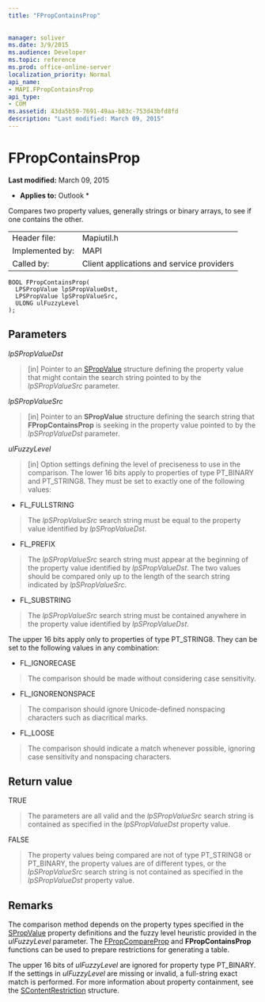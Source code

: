 ```yaml
---
title: "FPropContainsProp"
 
 
manager: soliver
ms.date: 3/9/2015
ms.audience: Developer
ms.topic: reference
ms.prod: office-online-server
localization_priority: Normal
api_name:
- MAPI.FPropContainsProp
api_type:
- COM
ms.assetid: 43da5b59-7691-49aa-b83c-753d43bfd8fd
description: "Last modified: March 09, 2015"
---
```


# FPropContainsProp

 **Last modified:** March 09, 2015 
  
 * **Applies to:** Outlook * 
  
Compares two property values, generally strings or binary arrays, to see if one contains the other. 
  
|||
|:-----|:-----|
|Header file:  <br/> |Mapiutil.h  <br/> |
|Implemented by:  <br/> |MAPI  <br/> |
|Called by:  <br/> |Client applications and service providers  <br/> |
   
```
BOOL FPropContainsProp(
  LPSPropValue lpSPropValueDst,
  LPSPropValue lpSPropValueSrc,
  ULONG ulFuzzyLevel
);
```

## Parameters

 _lpSPropValueDst_
  
> [in] Pointer to an [SPropValue](spropvalue.md) structure defining the property value that might contain the search string pointed to by the  _lpSPropValueSrc_ parameter. 
    
 _lpSPropValueSrc_
  
> [in] Pointer to an **SPropValue** structure defining the search string that **FPropContainsProp** is seeking in the property value pointed to by the  _lpSPropValueDst_ parameter. 
    
 _ulFuzzyLevel_
  
> [in] Option settings defining the level of preciseness to use in the comparison. The lower 16 bits apply to properties of type PT_BINARY and PT_STRING8. They must be set to exactly one of the following values:
    
- FL_FULLSTRING 
  
> The  _lpSPropValueSrc_ search string must be equal to the property value identified by  _lpSPropValueDst_.
    
- FL_PREFIX 
  
> The  _lpSPropValueSrc_ search string must appear at the beginning of the property value identified by  _lpSPropValueDst_. The two values should be compared only up to the length of the search string indicated by  _lpSPropValueSrc_. 
    
- FL_SUBSTRING 
  
> The  _lpSPropValueSrc_ search string must be contained anywhere in the property value identified by  _lpSPropValueDst_. 
    
The upper 16 bits apply only to properties of type PT_STRING8. They can be set to the following values in any combination:
  
- FL_IGNORECASE 
  
> The comparison should be made without considering case sensitivity. 
    
- FL_IGNORENONSPACE 
  
> The comparison should ignore Unicode-defined nonspacing characters such as diacritical marks. 
    
- FL_LOOSE 
  
> The comparison should indicate a match whenever possible, ignoring case sensitivity and nonspacing characters.
    
## Return value

TRUE 
  
> The parameters are all valid and the  _lpSPropValueSrc_ search string is contained as specified in the  _lpSPropValueDst_ property value. 
    
FALSE 
  
> The property values being compared are not of type PT_STRING8 or PT_BINARY, the property values are of different types, or the  _lpSPropValueSrc_ search string is not contained as specified in the  _lpSPropValueDst_ property value. 
    
## Remarks

The comparison method depends on the property types specified in the [SPropValue](spropvalue.md) property definitions and the fuzzy level heuristic provided in the  _ulFuzzyLevel_ parameter. The [FPropCompareProp](fpropcompareprop.md) and **FPropContainsProp** functions can be used to prepare restrictions for generating a table. 
  
The upper 16 bits of  _ulFuzzyLevel_ are ignored for property type PT_BINARY. If the settings in  _ulFuzzyLevel_ are missing or invalid, a full-string exact match is performed. For more information about property containment, see the [SContentRestriction](scontentrestriction.md) structure. 
  


